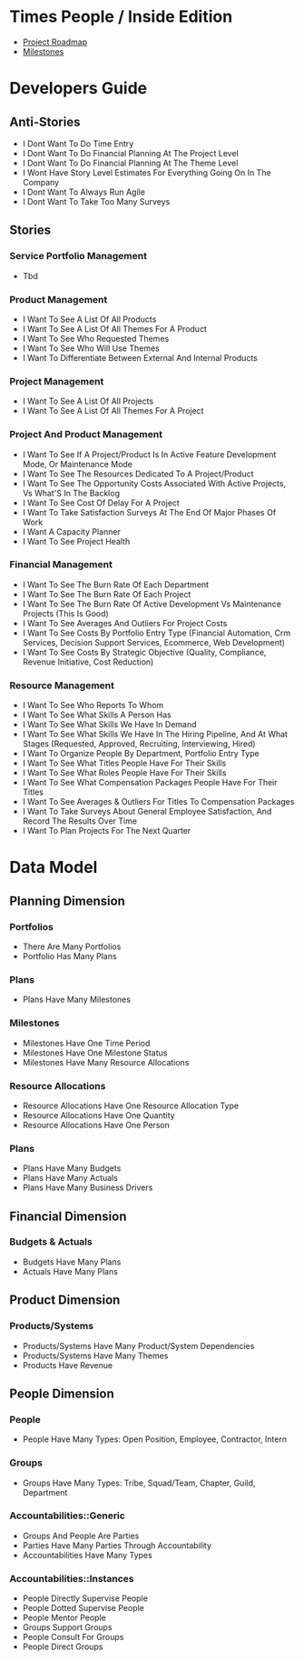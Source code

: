 # Times People / Inside Edition


* [Project Roadmap](./roadmap.md)
* [Milestones](./milestones.md)

# Developers Guide

Anti-Stories
-------------
* I Dont Want To Do Time Entry
* I Dont Want To Do Financial Planning At The Project Level
* I Dont Want To Do Financial Planning At The Theme Level
* I Wont Have Story Level Estimates For Everything Going On In The Company
* I Dont Want To Always Run Agile
* I Dont Want To Take Too Many Surveys

Stories
-------
### Service Portfolio Management
* Tbd

### Product Management
* I Want To See A List Of All Products
* I Want To See A List Of All Themes For A Product
* I Want To See Who Requested Themes
* I Want To See Who Will Use Themes
* I Want To Differentiate Between External And Internal Products

### Project Management
* I Want To See A List Of All Projects
* I Want To See A List Of All Themes For A Project


### Project And Product Management
* I Want To See If A Project/Product Is In Active Feature Development Mode, Or Maintenance Mode
* I Want To See The Resources Dedicated To A Project/Product
* I Want To See The Opportunity Costs Associated With Active Projects, Vs What'S In The Backlog
* I Want To See Cost Of Delay For A Project
* I Want To Take Satisfaction Surveys At The End Of Major Phases Of Work
* I Want A Capacity Planner
* I Want To See Project Health

### Financial Management
* I Want To See The Burn Rate Of Each Department 
* I Want To See The Burn Rate Of Each Project
* I Want To See The Burn Rate Of Active Development Vs Maintenance Projects (This Is Good)
* I Want To See Averages And Outliers For Project Costs
* I Want To See Costs By Portfolio Entry Type (Financial Automation, Crm Services, Decision Support Services, Ecommerce, Web Development)
* I Want To See Costs By Strategic Objective (Quality, Compliance, Revenue Initiative, Cost Reduction)


### Resource Management
* I Want To See Who Reports To Whom
* I Want To See What Skills A Person Has
* I Want To See What Skills We Have In Demand
* I Want To See What Skills We Have In The Hiring Pipeline, And At What Stages (Requested, Approved, Recruiting, Interviewing, Hired)
* I Want To Organize People By Department, Portfolio Entry Type
* I Want To See What Titles People Have For Their Skills
* I Want To See What Roles People Have For Their Skills
* I Want To See What Compensation Packages People Have For Their Titles
* I Want To See Averages & Outliers For Titles To Compensation Packages
* I Want To Take Surveys About General Employee Satisfaction, And Record The Results Over Time
* I Want To Plan Projects For The Next Quarter

Data Model
==========

Planning Dimension
------------------

### Portfolios
* There Are Many Portfolios
* Portfolio Has Many Plans

### Plans
* Plans Have Many Milestones

### Milestones
* Milestones Have One Time Period
* Milestones Have One Milestone Status
* Milestones Have Many Resource Allocations

### Resource Allocations
* Resource Allocations Have One Resource Allocation Type
* Resource Allocations Have One Quantity
* Resource Allocations Have One Person

### Plans
* Plans Have Many Budgets
* Plans Have Many Actuals
* Plans Have Many Business Drivers

Financial Dimension
----------------------

### Budgets & Actuals
* Budgets Have Many Plans
* Actuals Have Many Plans

Product Dimension
-----------------

### Products/Systems
* Products/Systems Have Many Product/System Dependencies
* Products/Systems Have Many Themes
* Products Have Revenue

People Dimension
----------------

### People
* People Have Many Types: Open Position, Employee, Contractor, Intern

### Groups
* Groups Have Many Types: Tribe, Squad/Team, Chapter, Guild, Department

### Accountabilities::Generic
* Groups And People Are Parties
* Parties Have Many Parties Through Accountability
* Accountabilities Have Many Types

### Accountabilities::Instances
* People Directly Supervise People
* People Dotted Supervise People
* People Mentor People
* Groups Support Groups
* People Consult For Groups
* People Direct Groups
